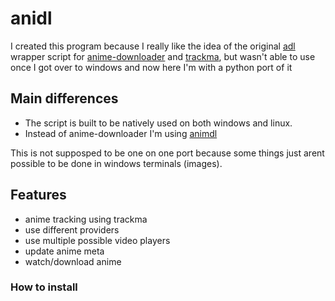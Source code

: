 # anidl

I created this program because I really like the idea of the original [adl](https://github.com/RaitaroH/adl) wrapper script for [anime-downloader](https://github.com/anime-dl/anime-downloader) and [trackma](https://github.com/z411/trackma), but wasn't able to use once I got over to windows and now here I'm with a python port of it

## Main differences

- The script is built to be natively used on both windows and linux.
- Instead of anime-downloader I'm using [animdl](https://github.com/justfoolingaround/animdl)

This is not supposped to be one on one port because some things just arent possible to be done in windows terminals (images).

## Features

- anime tracking using trackma
- use different providers
- use multiple possible video players
- update anime meta
- watch/download anime

### How to install


